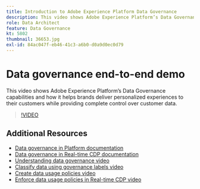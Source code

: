 ```yaml
---
title: Introduction to Adobe Experience Platform Data Governance
description: This video shows Adobe Experience Platform’s Data Governance capabilities and how it helps brands deliver personalized experiences to their customers while providing complete control over customer data.
role: Data Architect
feature: Data Governance
kt: 5802
thumbnail: 36653.jpg
exl-id: 84ac047f-eb46-41c3-a6b0-d0a9d0ec0d79
---
```

# Data governance end-to-end demo

This video shows Adobe Experience Platform’s Data Governance capabilities and how it helps brands deliver personalized experiences to their customers while providing complete control over customer data.

>[!VIDEO](https://video.tv.adobe.com/v/36653?quality=12&learn=on)

## Additional Resources

* [Data governance in Platform documentation](https://experienceleague.adobe.com/docs/experience-platform/data-governance/home.html)
* [Data governance in Real-time CDP documentation](https://experienceleague.adobe.com/docs/experience-platform/rtcdp/privacy/data-governance-overview.html)
* [Understanding data governance video](understanding-data-governance.md)
* [Classify data using governance labels video](classify-data-using-governance-labels.md)
* [Create data usage policies video](create-data-usage-policies.md)
* [Enforce data usage policies in Real-time CDP video](enforce-data-usage-policies-in-real-time-cdp.md)
